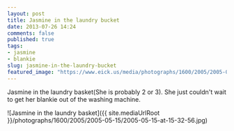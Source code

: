 ```yaml
---
layout: post
title: Jasmine in the laundry bucket
date: 2013-07-26 14:24
comments: false
published: true
tags:
- jasmine
- blankie
slug: jasmine-in-the-laundry-bucket
featured_image: "https://www.eick.us/media/photographs/1600/2005/2005-05-15/2005-05-15-at-15-32-56.jpg"
---
```

Jasmine in the laundry basket(She is probably 2 or 3).  She just couldn't wait to get her blankie out of the washing machine.

![Jasmine in the laundry basket]({{ site.mediaUrlRoot }}/photographs/1600/2005/2005-05-15/2005-05-15-at-15-32-56.jpg)

